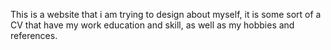 
This is a website that i am trying to design about myself, it is some sort of a CV that have my work education and skill, as well as my hobbies and references.